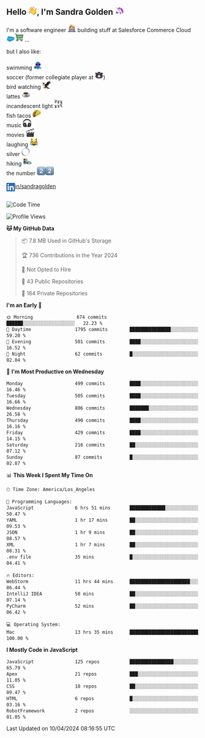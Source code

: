 ## Hello <img src="./static/emoji/wave.png" width="22" />, I'm Sandra Golden <img src="./static/emoji/unicorn-face.png" width="22" />

I'm a software engineer <img src="./static/emoji/female-technologist.png" width="22" /> building stuff at Salesforce Commerce Cloud <img src="./static/emoji/salesforce.png" width="22" /><img src="./static/emoji/commerce-cloud.png" width="22" />&nbsp;...

but I also like:<br/><br/>
swimming <img alt="swimming" src="./static/emoji/keep-swimming.png" width="22" /><br/>
soccer  (former collegiate player at <img src="./static/emoji/auburn.png" width="22" />)<br/>
bird watching <img src="./static/emoji/eagle.png" width="22" /><br/>
lattes <img src="./static/emoji/coffee.png" width="22" /><br/>
incandescent light <img src="./static/emoji/lights.png" width="22" /><br/>
fish tacos <img src="./static/emoji/taco.png" width="22" /><br/>
music <img src="./static/emoji/headphones.png" width="22" /><br/>
movies <img src="./static/emoji/movie-clapper.png" width="22" /><br/>
laughing <img src="./static/emoji/joy-cat.png" width="22" /><br/>
silver <img src="./static/emoji/silver-hoop.png" width="22" /><br/>
hiking <img src="./static/emoji/hiker.png" width="22" /><br/>
the number <img src="./static/emoji/two.png" width="22" /><img src="./static/emoji/two.png" width="22" />
<br/><br/>
<img align="left" alt="Sandra Golden | LinkedIn" width="22px" src="./static/emoji/linkedin.png" /> <a href="https://www.linkedin.com/in/sandragolden/">in/sandragolden</a>
<br/><br/>
<!--START_SECTION:waka-->
![Code Time](http://img.shields.io/badge/Code%20Time-630%20hrs%2031%20mins-blue)

![Profile Views](http://img.shields.io/badge/Profile%20Views-0-blue)

**🐱 My GitHub Data** 

> 📦 7.8 MB Used in GitHub's Storage 
 > 
> 🏆 736 Contributions in the Year 2024
 > 
> 🚫 Not Opted to Hire
 > 
> 📜 43 Public Repositories 
 > 
> 🔑 184 Private Repositories 
 > 
**I'm an Early 🐤** 

```text
🌞 Morning                674 commits         ██████░░░░░░░░░░░░░░░░░░░   22.23 % 
🌆 Daytime                1795 commits        ███████████████░░░░░░░░░░   59.20 % 
🌃 Evening                501 commits         ████░░░░░░░░░░░░░░░░░░░░░   16.52 % 
🌙 Night                  62 commits          █░░░░░░░░░░░░░░░░░░░░░░░░   02.04 % 
```
📅 **I'm Most Productive on Wednesday** 

```text
Monday                   499 commits         ████░░░░░░░░░░░░░░░░░░░░░   16.46 % 
Tuesday                  505 commits         ████░░░░░░░░░░░░░░░░░░░░░   16.66 % 
Wednesday                806 commits         ███████░░░░░░░░░░░░░░░░░░   26.58 % 
Thursday                 490 commits         ████░░░░░░░░░░░░░░░░░░░░░   16.16 % 
Friday                   429 commits         ████░░░░░░░░░░░░░░░░░░░░░   14.15 % 
Saturday                 216 commits         ██░░░░░░░░░░░░░░░░░░░░░░░   07.12 % 
Sunday                   87 commits          █░░░░░░░░░░░░░░░░░░░░░░░░   02.87 % 
```


📊 **This Week I Spent My Time On** 

```text
🕑︎ Time Zone: America/Los_Angeles

💬 Programming Languages: 
JavaScript               6 hrs 51 mins       █████████████░░░░░░░░░░░░   50.47 % 
YAML                     1 hr 17 mins        ██░░░░░░░░░░░░░░░░░░░░░░░   09.53 % 
JSON                     1 hr 9 mins         ██░░░░░░░░░░░░░░░░░░░░░░░   08.57 % 
XML                      1 hr 7 mins         ██░░░░░░░░░░░░░░░░░░░░░░░   08.31 % 
.env file                35 mins             █░░░░░░░░░░░░░░░░░░░░░░░░   04.41 % 

🔥 Editors: 
WebStorm                 11 hrs 44 mins      ██████████████████████░░░   86.44 % 
IntelliJ IDEA            58 mins             ██░░░░░░░░░░░░░░░░░░░░░░░   07.14 % 
PyCharm                  52 mins             ██░░░░░░░░░░░░░░░░░░░░░░░   06.42 % 

💻 Operating System: 
Mac                      13 hrs 35 mins      █████████████████████████   100.00 % 
```

**I Mostly Code in JavaScript** 

```text
JavaScript               125 repos           ████████████████░░░░░░░░░   65.79 % 
Apex                     21 repos            ███░░░░░░░░░░░░░░░░░░░░░░   11.05 % 
CSS                      18 repos            ██░░░░░░░░░░░░░░░░░░░░░░░   09.47 % 
HTML                     6 repos             █░░░░░░░░░░░░░░░░░░░░░░░░   03.16 % 
RobotFramework           2 repos             ░░░░░░░░░░░░░░░░░░░░░░░░░   01.05 % 
```




 Last Updated on 10/04/2024 08:16:55 UTC
<!--END_SECTION:waka-->

